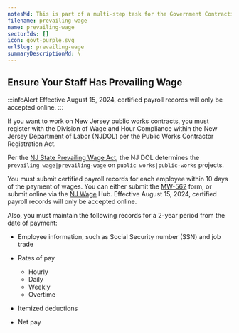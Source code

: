 ```yaml
---
notesMd: This is part of a multi-step task for the Government Contracting quick action
filename: prevailing-wage
name: prevailing-wage
sectorIds: []
icon: govt-purple.svg
urlSlug: prevailing-wage
summaryDescriptionMd: \
---
```

## Ensure Your Staff Has Prevailing Wage

:::infoAlert
Effective August 15, 2024, certified payroll records will only be accepted online.
:::

If you want to work on New Jersey public works contracts, you must register with the Division of Wage and Hour Compliance within the New Jersey Department of Labor (NJDOL) per the Public Works Contractor Registration Act.

Per the [NJ State Prevailing Wage Act](https://www.nj.gov/labor/wageandhour/tools-resources/laws/prevailingwageact.shtml), the NJ DOL determines the `prevailing wage|prevailing-wage` on `public works|public-works` projects.

You must submit certified payroll records for each employee within 10 days of the payment of wages. You can either submit the [MW-562](https://www.nj.gov/labor/wageandhour/assets/PDFs/wagehub/MW-562%20(6-23)%20PayrollCert-PublicWorks.pdf) form, or submit online via the [NJ Wage](https://njwages.nj.gov/) Hub. Effective August 15, 2024, certified payroll records will only be accepted online.

Also, you must maintain the following records for a 2-year period from the date of payment:

* Employee information, such as Social Security number (SSN) and job trade
* Rates of pay

  * Hourly
  * Daily
  * Weekly
  * Overtime
* Itemized deductions
* Net pay